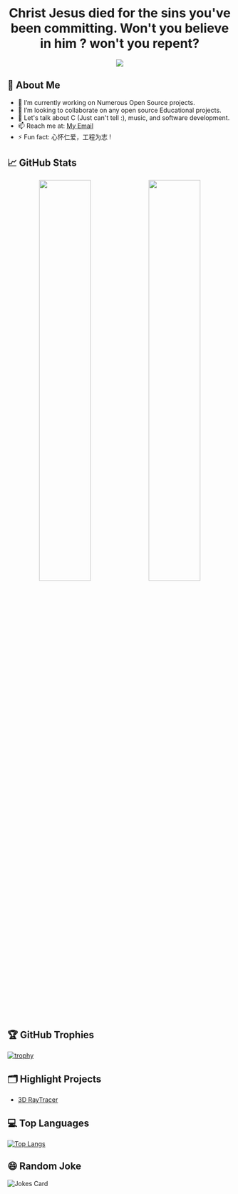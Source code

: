 <h1 align="center"> Christ Jesus died for the sins you've been committing. Won't you believe in him ? won't you repent?  </h1>

<p align="center">
  <img src="https://readme-typing-svg.herokuapp.com?color=F77247&width=420&lines=Software+Developer+Involved+with+Everthing+Innovative;Music+Technology+Enthusiast;Always+Learning+New+Technologies;Believer+in+the+Power+of+Code"/>
</p>

## 🚀 About Me 
- 🔭 I’m currently working on Numerous Open Source projects. 
- 👯 I’m looking to collaborate on any open source Educational projects.
- 💬 Let's talk about C (Just can't tell :), music, and software development.
- 📫 Reach me at: [My Email](sergiusnyah@gmail.com)
- ⚡ Fun fact: 心怀仁爱，工程为志 ! 

## 📈 GitHub Stats

<p align="center">
  <img width="48%" src="https://github-readme-stats.vercel.app/api?username=Sergius-Nyah&show_icons=true&theme=tokyonight" />
  <img width="48%" src="https://github-readme-streak-stats.herokuapp.com/?user=Sergius-Nyah&theme=tokyonight" />
</p>

## 🏆 GitHub Trophies

[![trophy](https://github-profile-trophy.vercel.app/?username=Sergius-Nyah&theme=nord&column=7)](https://github.com/ryo-ma/github-profile-trophy)

## 🗂️ Highlight Projects
- [3D RayTracer](https://github.com/Sergius-Nyah/RayTracer.)

## 💻 Top Languages
[![Top Langs](https://github-readme-stats.vercel.app/api/top-langs/?username=Sergius-Nyah&layout=compact)](https://github.com/anuraghazra/github-readme-stats)

## 😄 Random Joke
![Jokes Card](https://readme-jokes.vercel.app/api?theme=tokyonight&hideBorder=true)




